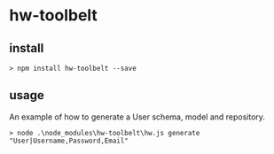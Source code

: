 # hw-toolbelt

## install

```
> npm install hw-toolbelt --save
```

## usage

An example of how to generate a User schema, model and repository.

```
> node .\node_modules\hw-toolbelt\hw.js generate "User|Username,Password,Email"
```
